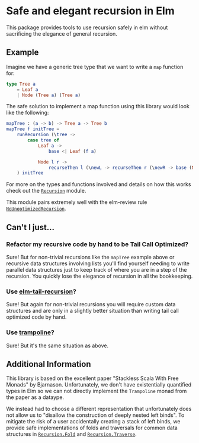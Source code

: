 # Safe and elegant recursion in Elm

This package provides tools to use recursion safely in elm without sacrificing the elegance of general recursion. 

## Example

Imagine we have a generic tree type that we want to write a `map` function for: 

```elm
type Tree a
    = Leaf a
    | Node (Tree a) (Tree a)
```

The safe solution to implement a map function using this library would look like the following:

```elm
mapTree : (a -> b) -> Tree a -> Tree b
mapTree f initTree = 
    runRecursion (\tree -> 
        case tree of
            Leaf a -> 
                base <| Leaf (f a)

            Node l r -> 
                recurseThen l (\newL -> recurseThen r (\newR -> base (Node newL newR)))
    ) initTree
```

For more on the types and functions involved and details on how this works check out the [`Recursion`](https://package.elm-lang.org/packages/micahhahn/elm-safe-recursion/2.0.0/Recursion/) module.

This module pairs extremely well with the elm-review rule [`NoUnoptimizedRecursion`](https://package.elm-lang.org/packages/jfmengels/elm-review-performance/latest/NoUnoptimizedRecursion).

## Can't I just...

### Refactor my recursive code by hand to be Tail Call Optimized? 

Sure! But for non-trivial recursions like the `mapTree` example above or recursive data structures involving lists you'll find yourself needing to write parallel data structures just to keep track of where you are in a step of the recursion.  You quickly lose the elegance of recursion in all the bookkeeping. 

### Use [elm-tail-recursion](https://package.elm-lang.org/packages/joneshf/elm-tail-recursion/latest/TailRecursion)?

Sure! But again for non-trivial recursions you will require custom data structures and are only in a slightly better situation than writing tail call optimized code by hand.

### Use [trampoline](https://package.elm-lang.org/packages/elm-lang/trampoline/latest/Trampoline)?

Sure! But it's the same situation as above.

## Additional Information 

This library is based on the excellent paper "Stackless Scala With Free Monads" by Bjarnason. Unfortunately, we don't have existentially quantified types in Elm so we can not directly implement the `Trampoline` monad from the paper as a dataype. 

We instead had to choose a different representation that unfortunately does not allow us to "disallow the construction of deeply nested left binds". To mitigate the risk of a user accidentally creating a stack of left binds, we provide safe implementations of folds and traversals for common data structures in [`Recursion.Fold`](https://package.elm-lang.org/packages/micahhahn/elm-safe-recursion/2.0.0/Recursion-Fold/) and [`Recursion.Traverse`](https://package.elm-lang.org/packages/micahhahn/elm-safe-recursion/2.0.0/Recursion-Traverse/).